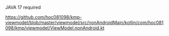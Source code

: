 
JAVA 17 required

https://github.com/hoc081098/kmp-viewmodel/blob/master/viewmodel/src/nonAndroidMain/kotlin/com/hoc081098/kmp/viewmodel/ViewModel.nonAndroid.kt